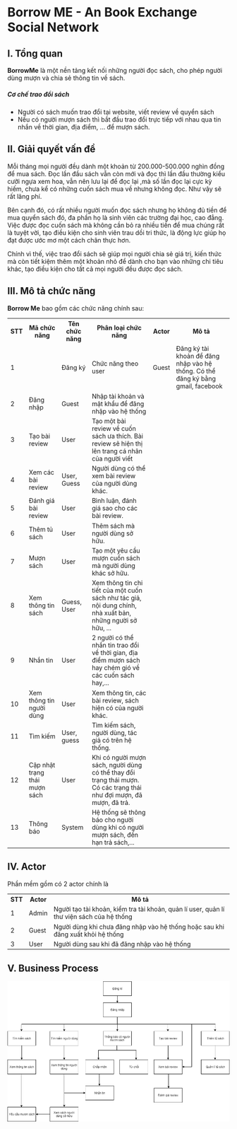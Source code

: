# Borrow ME - An Book Exchange Social Network

## I. Tổng quan

**BorrowMe** là một nền tảng kết nối những người đọc sách, cho phép người dùng mượn và chia sẻ thông tin về sách. 
##### Cơ chế trao đổi sách
+ Người có sách muốn trao đổi tại website, viết review về quyển sách
+ Nếu có người mượn sách thì bắt đầu trao đổi trực tiếp với nhau qua tin nhắn về thời gian, địa điểm, … để mượn sách.

## II. Giải quyết vấn đề

Mỗi tháng mọi người đều dành một khoản từ 200.000-500.000 nghìn đồng để mua sách. Đọc lần đầu sách vẫn còn mới và đọc thì lần đầu thường kiểu cưỡi ngựa xem hoa, vẫn nên lưu lại để đọc lại ,mà số lần đọc lại cực kỳ hiếm, chưa kể có những cuốn sách mua về nhưng không đọc. Như vậy sẽ rất lãng phí.

Bên cạnh đó, có rất nhiều người muốn đọc sách nhưng họ không đủ tiền để mua quyển sách đó, đa phần họ là sinh viên các trường đại học, cao đẳng. Việc được đọc cuốn sách mà không cần bỏ ra nhiều tiền để mua chúng rất là tuyệt vời, tạo điều kiện cho sinh viên trau dồi tri thức, là động lực giúp họ đạt được ước mơ một cách chân thực hơn.

Chính vì thế, việc trao đổi sách sẽ giúp mọi người chia sẻ giá trị, kiến thức mà còn tiết kiệm thêm một khoản nhỏ để dành cho bạn vào những chi tiêu khác, tạo điều kiện cho tất cả mọi người đều được đọc sách.

## III. Mô tả chức năng 

**Borrow Me** bao gồm các chức năng chính sau:



<table class="tg">
  <tr>
    <th class="tg-7btt">STT</th>
    <th class="tg-7btt">Mã chức năng</th>
    <th class="tg-7btt">Tên chức năng</th>
    <th class="tg-7btt">Phân loại chức năng</th>
    <th class="tg-7btt">Actor</th>
    <th class="tg-7btt">Mô tả</th>
  </tr>
  <tr>
    <td class="tg-c3ow">1</td>
    <td class="tg-c3ow"> </td>
    <td class="tg-c3ow">Đăng ký</td>
    <td class="tg-c3ow">Chức năng theo user</td>
    <td class="tg-c3ow">Guest</td>
    <td class="tg-0pky">Đăng ký tài khoản để đăng nhập vào hệ thống. Có thể đăng ký bằng gmail, facebook</td>
  </tr>
  <tr>
    <td class="tg-c3ow">2</td>
    <td class="tg-c3ow">Đăng nhập</td>
    <td class="tg-c3ow">Guest</td>
    <td class="tg-0pky">Nhập tài khoản và mật khẩu để đăng nhập vào hệ thống</td>
  </tr>
  <tr>
    <td class="tg-c3ow">3</td>
    <td class="tg-c3ow">Tạo bài review</td>
    <td class="tg-c3ow">User</td>
    <td class="tg-0pky">Tạo một bài review về cuốn sách ưa thích. Bài review sẽ hiện thị lên trang cá nhân của người viết</td>
  </tr>
  <tr>
    <td class="tg-c3ow">4</td>
    <td class="tg-c3ow">Xem các bài review</td>
    <td class="tg-c3ow">User, Guess</td>
    <td class="tg-0pky">Người dùng có thể xem bài review của người dùng khác.</td>
  </tr>
  <tr>
    <td class="tg-c3ow">5</td>
    <td class="tg-c3ow">Đánh giá bài review</td>
    <td class="tg-c3ow">User</td>
    <td class="tg-0pky">Bình luận, đánh giá sao cho các bài review.</td>
  </tr>
  <tr>
    <td class="tg-c3ow">6</td>
    <td class="tg-c3ow">Thêm tủ sách</td>
    <td class="tg-c3ow">User</td>
    <td class="tg-0pky">Thêm sách mà người dùng sở hữu.</td>
  </tr>
  <tr>
    <td class="tg-c3ow">7</td>
    <td class="tg-c3ow">Mượn sách</td>
    <td class="tg-c3ow">User</td>
    <td class="tg-0pky">Tạo một yêu cầu mượn cuốn sách mà người dùng khác sở hữu.</td>
  </tr>
  <tr>
    <td class="tg-c3ow">8</td>
    <td class="tg-c3ow">Xem thông tin sách</td>
    <td class="tg-c3ow">Guess, User</td>
    <td class="tg-0pky">Xem thông tin chi tiết của một cuốn sách như tác giả, nội dung chính, nhà xuất bản, những người sở hữu, ...</td>
  </tr>
  <tr>
    <td class="tg-c3ow">9</td>
    <td class="tg-c3ow">Nhắn tin </td>
    <td class="tg-c3ow">User</td>
    <td class="tg-0pky">2 người có thể nhắn tin trao đổi về thời gian, địa điểm mượn sách hay chém gió về các cuốn sách hay,...</td>
  </tr>
  <tr>
    <td class="tg-c3ow">10</td>
    <td class="tg-c3ow">Xem thông tin người dùng</td>
    <td class="tg-c3ow">User</td>
    <td class="tg-0pky">Xem thông tin, các bài review, sách hiện có của người khác.</td>
  </tr>
  <tr>
    <td class="tg-c3ow">11</td>
    <td class="tg-c3ow">Tìm kiếm</td>
    <td class="tg-c3ow">User, guess</td>
    <td class="tg-0pky">Tìm kiếm sách, người dùng, tác giả có trên hệ thống.</td>
  </tr>
  <tr>
    <td class="tg-c3ow">12</td>
    <td class="tg-c3ow">Cập nhật trạng thái mượn sách</td>
    <td class="tg-c3ow">User</td>
    <td class="tg-0pky">Khi có người mượn sách, người dùng có thể thay đổi trạng thái mượn. Có các trạng thái như đợi mượn, đã mượn, đã trả. </td>
  </tr>
  <tr>
    <td class="tg-c3ow">13</td>
    <td class="tg-c3ow">Thông báo</td>
    <td class="tg-c3ow">System</td>
    <td class="tg-0pky">Hệ thống sẽ thông báo cho người dùng khi có người mượn sách, đến hạn trả sách,...</td>
  </tr>
</table>

## IV. Actor 
Phần mềm gồm có 2 actor chính là  

<table class="tg">
  <tr>
    <th class="tg-7btt">STT</th>
    <th class="tg-7btt">Actor</th>
    <th class="tg-7btt">Mô tả</th>
  </tr>
  <tr>
    <td class="tg-c3ow">1</td>
    <td class="tg-c3ow">Admin</td>
    <td class="tg-0pky">Người tạo tài khoản, kiểm tra tài khoản, quản lí user, quản lí thư viện sách của hệ thống</td>
  </tr>
  <tr>
    <td class="tg-c3ow">2</td>
    <td class="tg-c3ow">Guest</td>
    <td class="tg-0pky">Người dùng khi chưa đăng nhập vào hệ thống hoặc sau khi đăng xuất khỏi hệ thống</td>
  </tr>
    <tr>
    <td class="tg-c3ow">3</td>
    <td class="tg-c3ow">User</td>
    <td class="tg-0pky">Người dùng sau khi đã đăng nhập vào hệ thống</td>
  </tr>
</table>

## V. Business Process 
<img src = "./business.png" alt="Business Process">





